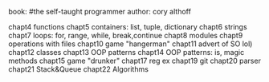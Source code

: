 book: #the self-taught programmer
author: cory althoff

chapt4 functions
chapt5 containers: list, tuple, dictionary
chapt6 strings
chapt7 loops: for, range, while, break,continue
chapt8 modules
chapt9 operations with files
chapt10 game "hangerman"
chapt11 advert of SO lol)
chapt12 classes
chapt13 OOP patterns
chapt14 OOP patterns: is, magic methods
chapt15 game "drunker"
chapt17 reg ex
chapt19 git
chapt20 parser 
chapt21 Stack&Queue
chapt22 Algorithms